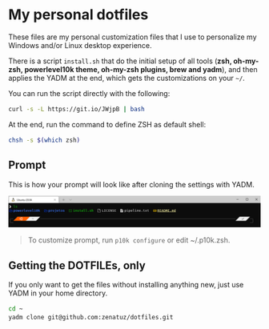 # My personal dotfiles

These files are my personal customization files that I use to personalize my Windows and/or Linux desktop experience.

There is a script `install.sh` that do the initial setup of all tools (**zsh, oh-my-zsh, powerlevel10k theme, oh-my-zsh plugins, brew and yadm**), and then applies the YADM at the end, which gets the customizations on your `~/`.

You can run the script directly with the following:

```bash
curl -s -L https://git.io/JWjpB | bash
```

At the end, run the command to define ZSH as default shell:
```bash
chsh -s $(which zsh)
```

## Prompt

This is how your prompt will look like after cloning the settings with YADM.

![Terminal Screenshot](terminal-screenshot.png)

> To customize prompt, run `p10k configure` or edit ~/.p10k.zsh.

## Getting the DOTFILEs, only

If you only want to get the files without installing anything new, just use YADM in your home directory.

```bash
cd ~
yadm clone git@github.com:zenatuz/dotfiles.git
```